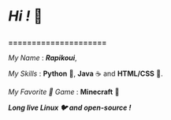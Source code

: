 # ***Hi !*** 👋 <p>
**=====================** <p>
*My Name* : ***Rapikoui***, <p>
*My Skills* : **Python** 🐍, **Java** ☕ and **HTML/CSS** 🌁. <p>
*My Favorite 💜 Game* : **Minecraft** 🌳 <p>
***Long live Linux 🐦 and open-source !***
